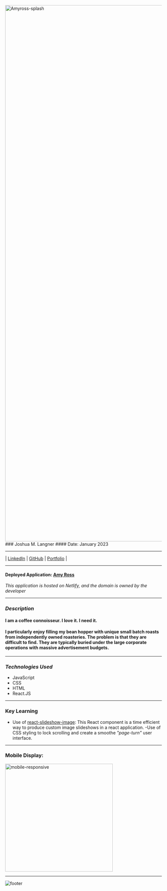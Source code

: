 <img width="1720" alt="Amyross-splash" src="https://user-images.githubusercontent.com/107937483/226444914-bcb6c649-d99e-406d-8490-b6d73b9e84e3.png">
### Joshua M. Langner
#### Date: January 2023

---

| [LinkedIn](https://www.linkedin.com/in/josh-langner-48) | [GitHub](https://github.com/jlangner87) | [Portfolio](https://joshua-langner.com) |

---

#### Deployed Application: [Amy Ross](https://amyross.ink)
*This application is hosted on Netlify, and the domain is owned by the developer*

---

### **_Description_**

#### I am a coffee connoisseur. I love it. I need it.

#### I particularly enjoy filling my bean hopper with unique small batch roasts from independently owned roasteries. The problem is that they are difficult to find. They are typically buried under the large corporate operations with massive advertisement budgets.

---

### **_Technologies Used_**

- JavaScript
- CSS
- HTML
- React.JS

---

### Key Learning
- Use of [react-slideshow-image](https://www.npmjs.com/package/react-slideshow-image): This React component is a time efficient way to produce custom image slideshows in a react application.
-Use of CSS styling to lock scrolling and create a smoothe *"page-turn"* user interface.

---
### Mobile Display:
<img width="346" alt="mobile-responsive" src="https://user-images.githubusercontent.com/107937483/226445443-aa106756-10e9-4e14-9b42-1542d437e0c6.png">

---
![footer](assets/JL_OctopusLogo_Final_JoshuaLangner_Logo_Purple_Horizontal_Extended.png)


